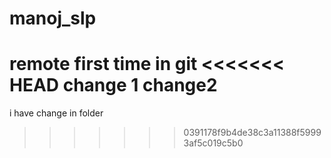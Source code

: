 # manoj_slp
remote
first time in git
<<<<<<< HEAD
change 1
change2
=======
i have change in folder
>>>>>>> 0391178f9b4de38c3a11388f59993af5c019c5b0
